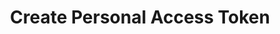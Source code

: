 ---
title: Create Personal Access Token
excerpt: Create a PAT
api:
  file: botpress-api.json
  operationId: createPersonalAccessToken
deprecated: false
hidden: false
metadata:
  title: ''
  description: ''
  robots: index
next:
  description: ''
---